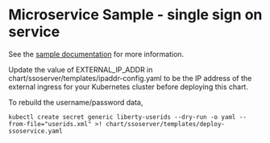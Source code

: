 # Microservice Sample - single sign on service

See the [sample documentation](https://github.com/WASdev/sample.microservices.docs) for more information.

Update the value of EXTERNAL_IP_ADDR in chart/ssoserver/templates/ipaddr-config.yaml to be the IP address of the external ingress for your Kubernetes cluster before deploying this chart. 

To rebuild the username/password data, 
  ```
  kubectl create secret generic liberty-userids --dry-run -o yaml --from-file="userids.xml" >! chart/ssoserver/templates/deploy-ssoservice.yaml
  ```



